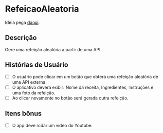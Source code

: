 # RefeicaoAleatoria
Ideia pega [daqui](https://github.com/florinpop17/app-ideas).

## Descrição
Gere uma refeição aleatória a partir de uma API.

## Histórias de Usuário
 - [ ] O usuário pode clicar em um botão que obterá uma refeição aleatória de uma API externa.
 - [ ] O aplicativo deverá exibir: Nome da receita, Ingredientes, Instruções e uma foto da refeição.
 - [ ] Ao clicar novamente no botão será gerada outra refeição.

## Itens bônus
 - [ ] O app deve rodar um video do Youtube.
